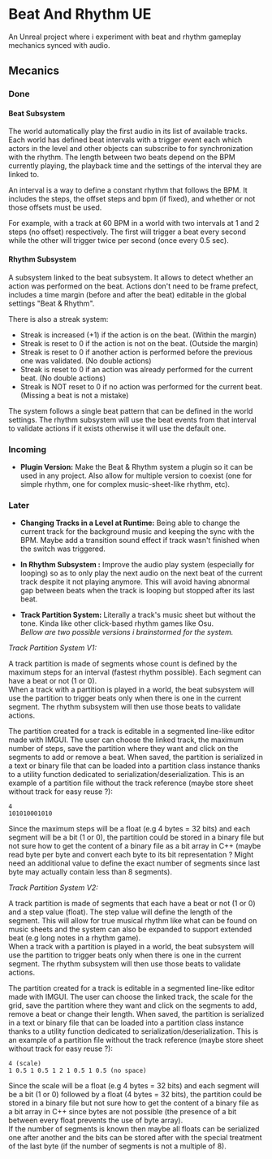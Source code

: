 # Beat And Rhythm UE
An Unreal project where i experiment with beat and rhythm gameplay mechanics synced with audio.

## Mecanics

### Done 

#### Beat Subsystem

The world automatically play the first audio in its list of available tracks. Each world has defined beat intervals with a trigger event each which actors in the level and other objects can subscribe to for synchronization with the rhythm. The length between two beats depend on the BPM currently playing, the playback time and the settings of the interval they are linked to.  

An interval is a way to define a constant rhythm that follows the BPM. It includes the steps, the offset steps and bpm (if fixed), and whether or not those offsets must be used.  

For example, with a track at 60 BPM in a world with two intervals at 1 and 2 steps (no offset) respectively. The first will trigger a beat every second while the other will trigger twice per second (once every 0.5 sec).

#### Rhythm Subsystem

A subsystem linked to the beat subsystem. It allows to detect whether an action was performed on the beat. Actions don't need to be frame prefect, includes a time margin (before and after the beat) editable in the global settings "Beat & Rhythm". 

There is also a streak system: 
- Streak is increased (+1) if the action is on the beat. (Within the margin)
- Streak is reset to 0 if the action is not on the beat. (Outside the margin)
- Streak is reset to 0 if another action is performed before the previous one was validated. (No double actions)
- Streak is reset to 0 if an action was already performed for the current beat. (No double actions)
- Streak is NOT reset to 0 if no action was performed for the current beat. (Missing a beat is not a mistake)

The system follows a single beat pattern that can be defined in the world settings. The rhythm subsystem will use the beat events from that interval to validate actions if it exists otherwise it will use the default one.  

### Incoming

- **Plugin Version:** Make the Beat & Rhythm system a plugin so it can be used in any project. Also allow for multiple version to coexist (one for simple rhythm, one for complex music-sheet-like rhythm, etc).

### Later

- **Changing Tracks in a Level at Runtime:** Being able to change the current track for the background music and keeping the sync with the BPM. Maybe add a transition sound effect if track wasn't finished when the switch was triggered.

- **In Rhythm Subsystem :** Improve the audio play system (especially for looping) so as to only play the next audio on the next beat of the current track despite it not playing anymore. This will avoid having abnormal gap between beats when the track is looping but stopped after its last beat.  
  

- **Track Partition System:** Literally a track's music sheet but without the tone. Kinda like other click-based rhythm games like Osu.  
    _Bellow are two possible versions i brainstormed for the system._

_Track Partition System V1:_  

A track partition is made of segments whose count is defined by the maximum steps for an interval (fastest rhythm possible). Each segment can have a beat or not (1 or 0).  
When a track with a partition is played in a world, the beat subsystem will use the partition to trigger beats only when there is one in the current segment. The rhythm subsystem will then use those beats to validate actions.  

The partition created for a track is editable in a segmented line-like editor made with IMGUI. The user can choose the linked track, the maximum number of steps, save the partition where they want and click on the segments to add or remove a beat. When saved, the partition is serialized in a text or binary file that can be loaded into a partition class instance thanks to a utility function dedicated to serialization/deserialization.
This is an example of a partition file without the track reference (maybe store sheet without track for easy reuse ?):  
```
4
101010001010
```
Since the maximum steps will be a float (e.g 4 bytes = 32 bits) and each segment will be a bit (1 or 0), the partition could be stored in a binary file but not sure how to get the content of a binary file as a bit array in C++ (maybe read byte per byte and convert each byte to its bit representation ? Might need an additional value to define the exact number of segments since last byte may actually contain less than 8 segments).

_Track Partition System V2:_  

A track partition is made of segments that each have a beat or not (1 or 0) and a step value (float). The step value will define the length of the segment. This will allow for true musical rhythm like what can be found on music sheets and the system can also be expanded to support extended beat (e.g long notes in a rhythm game).  
When a track with a partition is played in a world, the beat subsystem will use the partition to trigger beats only when there is one in the current segment. The rhythm subsystem will then use those beats to validate actions.  

The partition created for a track is editable in a segmented line-like editor made with IMGUI. The user can choose the linked track, the scale for the grid, save the partition where they want and click on the segments to add, remove a beat or change their length. When saved, the partition is serialized in a text or binary file that can be loaded into a partition class instance thanks to a utility function dedicated to serialization/deserialization. 
This is an example of a partition file without the track reference (maybe store sheet without track for easy reuse ?):  
```
4 (scale)
1 0.5 1 0.5 1 2 1 0.5 1 0.5 (no space)
```
Since the scale will be a float (e.g 4 bytes = 32 bits) and each segment will be a bit (1 or 0) followed by a float (4 bytes = 32 bits), the partition could be stored in a binary file but not sure how to get the content of a binary file as a bit array in C++ since bytes are not possible (the presence of a bit between every float prevents the use of byte array).  
If the number of segments is known then maybe all floats can be serialized one after another and the bits can be stored after with the special treatment of the last byte (if the number of segments is not a multiple of 8).  
